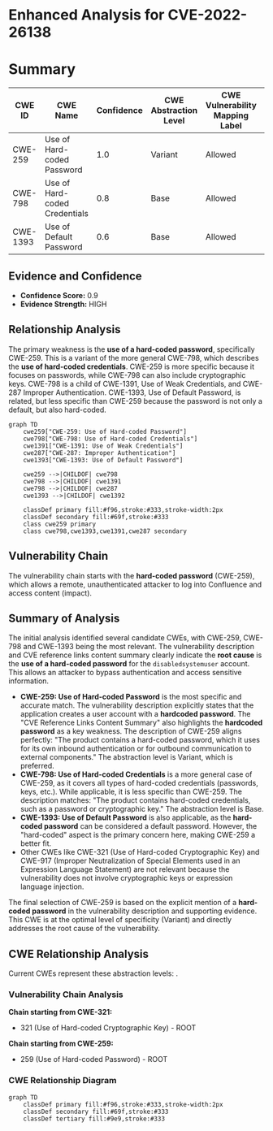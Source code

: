 # Enhanced Analysis for CVE-2022-26138

# Summary
| CWE ID | CWE Name | Confidence | CWE Abstraction Level | CWE Vulnerability Mapping Label | CWE-Vulnerability Mapping Notes |
|---|---|---|---|---|---|
| CWE-259 | Use of Hard-coded Password | 1.0 | Variant | Allowed | Primary CWE |
| CWE-798 | Use of Hard-coded Credentials | 0.8 | Base | Allowed | Secondary Candidate |
| CWE-1393 | Use of Default Password | 0.6 | Base | Allowed | Secondary Candidate |

## Evidence and Confidence

*   **Confidence Score:** 0.9
*   **Evidence Strength:** HIGH

## Relationship Analysis
The primary weakness is the **use of a hard-coded password**, specifically CWE-259. This is a variant of the more general CWE-798, which describes the **use of hard-coded credentials**. CWE-259 is more specific because it focuses on passwords, while CWE-798 can also include cryptographic keys. CWE-798 is a child of CWE-1391, Use of Weak Credentials, and CWE-287 Improper Authentication. CWE-1393, Use of Default Password, is related, but less specific than CWE-259 because the password is not only a default, but also hard-coded.

```mermaid
graph TD
    cwe259["CWE-259: Use of Hard-coded Password"]
    cwe798["CWE-798: Use of Hard-coded Credentials"]
    cwe1391["CWE-1391: Use of Weak Credentials"]
    cwe287["CWE-287: Improper Authentication"]
    cwe1393["CWE-1393: Use of Default Password"]

    cwe259 -->|CHILDOF| cwe798
    cwe798 -->|CHILDOF| cwe1391
    cwe798 -->|CHILDOF| cwe287
    cwe1393 -->|CHILDOF| cwe1392

    classDef primary fill:#f96,stroke:#333,stroke-width:2px
    classDef secondary fill:#69f,stroke:#333
    class cwe259 primary
    class cwe798,cwe1393,cwe1391,cwe287 secondary
```

## Vulnerability Chain
The vulnerability chain starts with the **hard-coded password** (CWE-259), which allows a remote, unauthenticated attacker to log into Confluence and access content (impact).

## Summary of Analysis
The initial analysis identified several candidate CWEs, with CWE-259, CWE-798 and CWE-1393 being the most relevant.
The vulnerability description and CVE reference links content summary clearly indicate the **root cause** is the **use of a hard-coded password** for the `disabledsystemuser` account. This allows an attacker to bypass authentication and access sensitive information.

*   **CWE-259: Use of Hard-coded Password** is the most specific and accurate match. The vulnerability description explicitly states that the application creates a user account with a **hardcoded password**. The "CVE Reference Links Content Summary" also highlights the **hardcoded password** as a key weakness. The description of CWE-259 aligns perfectly: "The product contains a hard-coded password, which it uses for its own inbound authentication or for outbound communication to external components." The abstraction level is Variant, which is preferred.
*   **CWE-798: Use of Hard-coded Credentials** is a more general case of CWE-259, as it covers all types of hard-coded credentials (passwords, keys, etc.). While applicable, it is less specific than CWE-259. The description matches: "The product contains hard-coded credentials, such as a password or cryptographic key." The abstraction level is Base.
*   **CWE-1393: Use of Default Password** is also applicable, as the **hard-coded password** can be considered a default password. However, the "hard-coded" aspect is the primary concern here, making CWE-259 a better fit.
*   Other CWEs like CWE-321 (Use of Hard-coded Cryptographic Key) and CWE-917 (Improper Neutralization of Special Elements used in an Expression Language Statement) are not relevant because the vulnerability does not involve cryptographic keys or expression language injection.

The final selection of CWE-259 is based on the explicit mention of a **hard-coded password** in the vulnerability description and supporting evidence. This CWE is at the optimal level of specificity (Variant) and directly addresses the root cause of the vulnerability.


## CWE Relationship Analysis

Current CWEs represent these abstraction levels: .


### Vulnerability Chain Analysis

**Chain starting from CWE-321:**
- 321 (Use of Hard-coded Cryptographic Key) - ROOT


**Chain starting from CWE-259:**
- 259 (Use of Hard-coded Password) - ROOT



### CWE Relationship Diagram

```mermaid
graph TD
    classDef primary fill:#f96,stroke:#333,stroke-width:2px
    classDef secondary fill:#69f,stroke:#333
    classDef tertiary fill:#9e9,stroke:#333
```